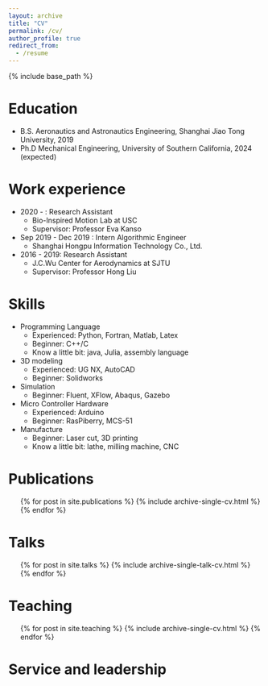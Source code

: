 ```yaml
---
layout: archive
title: "CV"
permalink: /cv/
author_profile: true
redirect_from:
  - /resume
---
```


{% include base_path %}

Education
======
* B.S. Aeronautics and Astronautics Engineering, Shanghai Jiao Tong University, 2019
* Ph.D Mechanical Engineering, University of Southern California, 2024 (expected)

Work experience
======
* 2020 - : Research Assistant
  * Bio-Inspired Motion Lab at USC
  <!-- * Duties included: Tagging issues -->
  * Supervisor: Professor Eva Kanso
* Sep 2019 - Dec 2019 : Intern Algorithmic Engineer
  * Shanghai Hongpu Information Technology Co., Ltd. 
* 2016 - 2019: Research Assistant
  * J.C.Wu Center for Aerodynamics at SJTU
  <!-- * Duties included: Merging pull requests -->
  * Supervisor: Professor Hong Liu
  
Skills
======
* Programming Language
  * Experienced: Python, Fortran, Matlab, Latex
  * Beginner: C++/C
  * Know a little bit: java, Julia, assembly language
* 3D modeling
  * Experienced: UG NX, AutoCAD
  * Beginner: Solidworks
* Simulation
  * Beginner: Fluent, XFlow, Abaqus, Gazebo
* Micro Controller Hardware
  * Experienced: Arduino
  * Beginner: RasPiberry, MCS-51
* Manufacture
  * Beginner: Laser cut, 3D printing
  * Know a little bit: lathe, milling machine, CNC 


Publications
======
  <ul>{% for post in site.publications %}
    {% include archive-single-cv.html %}
  {% endfor %}</ul>
  
Talks
======
  <ul>{% for post in site.talks %}
    {% include archive-single-talk-cv.html %}
  {% endfor %}</ul>
  
Teaching
======
  <ul>{% for post in site.teaching %}
    {% include archive-single-cv.html %}
  {% endfor %}</ul>
  
Service and leadership
======
<!-- * Currently signed in to 43 different slack teams -->
